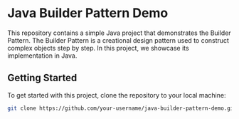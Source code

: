 # Java Builder Pattern Demo

This repository contains a simple Java project that demonstrates the Builder Pattern. The Builder Pattern is a creational design pattern used to construct complex objects step by step. In this project, we showcase its implementation in Java.

## Getting Started

To get started with this project, clone the repository to your local machine:

```bash
git clone https://github.com/your-username/java-builder-pattern-demo.git
